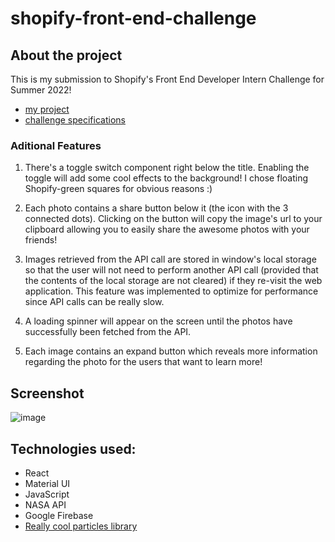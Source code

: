 # shopify-front-end-challenge

## About the project
This is my submission to Shopify's Front End Developer Intern Challenge for Summer 2022! 
- [my project](https://shopify-frontend-e475e.web.app/)
- [challenge specifications](https://docs.google.com/document/d/13zXpyrC2yGxoLXKktxw2VJG2Jw8SdUfliLM-bYQLjqE/edit#)


### Aditional Features
1) There's a toggle switch component right below the title. Enabling the toggle will add some cool effects to the background! I chose 
floating Shopify-green squares for obvious reasons :)

2) Each photo contains a share button below it (the icon with the 3 connected dots). Clicking on the button will copy the image's url to your clipboard allowing you to easily share the awesome photos with your friends!

3) Images retrieved from the API call are stored in window's local storage so that the user will not need to perform another API call (provided that the contents of the local storage are not cleared) if they re-visit the web application. This feature was implemented to optimize for performance since API calls can be really slow.

4) A loading spinner will appear on the screen until the photos have successfully been fetched from the API. 

5) Each image contains an expand button which reveals more information regarding the photo for the users that want to learn more!

## Screenshot
![image](https://user-images.githubusercontent.com/46267622/148666783-3d9fa0ba-9776-4149-b6e3-a19f0b7aa4e4.png)

## Technologies used:
- React
- Material UI
- JavaScript
- NASA API
- Google Firebase
- [Really cool particles library](https://www.npmjs.com/package/react-tsparticles)
